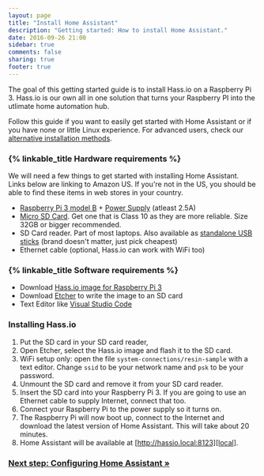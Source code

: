 ```yaml
---
layout: page
title: "Install Home Assistant"
description: "Getting started: How to install Home Assistant."
date: 2016-09-26 21:00
sidebar: true
comments: false
sharing: true
footer: true
---
```


The goal of this getting started guide is to install Hass.io on a Raspberry Pi 3. Hass.io is our own all in one solution that turns your Raspberry PI into the utlimate home automation hub.

Follow this guide if you want to easily get started with Home Assistant or if you have none or little Linux experience. For advanced users, check our [alternative installation methods](/docs/installation/).

### {% linkable_title Hardware requirements %}

We will need a few things to get started with installing Home Assistant. Links below are linking to Amazon US. If you're not in the US, you should be able to find these items in web stores in your country.

 - [Raspberry Pi 3 model B](http://a.co/gEfMqL4) + [Power Supply](http://a.co/cgKUgkt) (atleast 2.5A)
 - [Micro SD Card](http://a.co/gslOydD). Get one that is Class 10 as they are more reliable. Size 32GB or bigger recommended.
 - SD Card reader. Part of most laptops. Also available as [standalone USB sticks](http://a.co/5FCyb0N) (brand doesn't matter, just pick cheapest)
 - Ethernet cable (optional, Hass.io can work with WiFi too)

### {% linkable_title Software requirements %}

 - Download [Hass.io image for Raspberry Pi 3][pi3]
 - Download [Etcher] to write the image to an SD card
 - Text Editor like [Visual Studio Code](https://code.visualstudio.com/)

[Etcher]: https://etcher.io/
[pi3]: https://github.com/home-assistant/hassio-build/releases/download/1.1/resinos-hassio-1.1-raspberrypi3.img.bz2

### Installing Hass.io

 1. Put the SD card in your SD card reader,
 2. Open Etcher, select the Hass.io image and flash it to the SD card.
 3. WiFi setup only: open the file `system-connections/resin-sample` with a text editor. Change `ssid` to be your network name and `psk` to be your password.
 4. Unmount the SD card and remove it from your SD card reader.
 5. Insert the SD card into your Raspberry Pi 3. If you are going to use an Ethernet cable to supply Internet, connect that too.
 6. Connect your Raspberry Pi to the power supply so it turns on.
 7. The Raspberry Pi will now boot up, connect to the Internet and download the latest version of Home Assistant. This will take about 20 minutes.
 8. Home Assistant will be available at [http://hassio.local:8123][local].

[local]: http://hassio.local:8123

### [Next step: Configuring Home Assistant &raquo;](/getting-started/configuration/)
